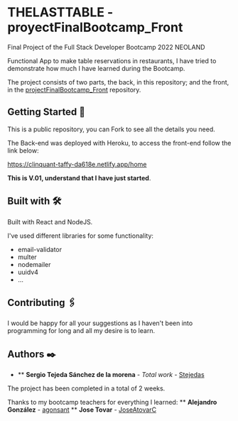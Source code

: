 # THELASTTABLE - proyectFinalBootcamp_Front

Final Project of the Full Stack Developer Bootcamp 2022 NEOLAND

Functional App to make table reservations in restaurants, I have tried to demonstrate how much I have learned during the Bootcamp.

The project consists of two parts, the back, in this repository; and the front, in the [projectFinalBootcamp_Front](https://github.com/Stejedas/proyectFinalBootcamp_Front) repository.

## Getting Started 🚀

This is a public repository, you can Fork to see all the details you need. 

The Back-end was deployed with Heroku, to access the front-end follow the link below:

https://clinquant-taffy-da618e.netlify.app/home

**This is V.01, understand that I have just started**.

## Built with 🛠️

Built with React and NodeJS.

I've used different libraries for some functionality:
- email-validator
- multer
- nodemailer
- uuidv4
- ...


## Contributing 🖇️

I would be happy for all your suggestions as I haven't been into programming for long and all my desire is to learn.

## Authors ✒️

* ** **Sergio Tejeda Sánchez de la morena** - *Total work* - [Stejedas](https://github.com/Stejedas)

The project has been completed in a total of 2 weeks.

Thanks to my bootcamp teachers for everything I learned:
** **Alejandro González** - [agonsant](https://github.com/agonsant)
** **Jose Tovar** - [JoseAtovarC](https://github.com/JoseAtovarC)
